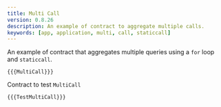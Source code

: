 ```yaml
---
title: Multi Call
version: 0.8.26
description: An example of contract to aggregate multiple calls.
keywords: [app, application, multi, call, staticcall]
---
```


An example of contract that aggregates multiple queries using a `for` loop and `staticcall`.

```solidity
{{{MultiCall}}}
```

Contract to test `MultiCall`

```solidity
{{{TestMultiCall}}}
```
